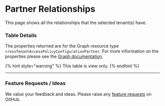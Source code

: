 # Partner Relationships

This page shows all the relationships that the selected tenant(s) have.

### Table Details

The properties returned are for the Graph resource type `crossTenantAccessPolicyConfigurationPartner`. For more information on the properties please see the [Graph documentation](https://learn.microsoft.com/en-us/graph/api/resources/crosstenantaccesspolicyconfigurationpartner?view=graph-rest-1.0#properties).

{% hint style="warning" %}
This table is view only.
{% endhint %}

***

### Feature Requests / Ideas

We value your feedback and ideas. Please raise any [feature requests](https://github.com/KelvinTegelaar/CIPP/issues/new?assignees=\&labels=enhancement%2Cno-priority\&projects=\&template=feature.yml\&title=%5BFeature+Request%5D%3A+) on GitHub.

